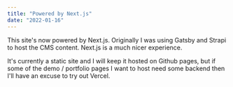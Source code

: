 ```yaml
---
title: "Powered by Next.js"
date: "2022-01-16"
---
```


This site's now powered by Next.js. Originally I was using Gatsby and Strapi to host the CMS content. Next.js is a much nicer experience. 

It's currently a static site and I will keep it hosted on Github pages, but if some of the demo / portfolio pages I want to host need some backend then I'll have an excuse to try out Vercel.
